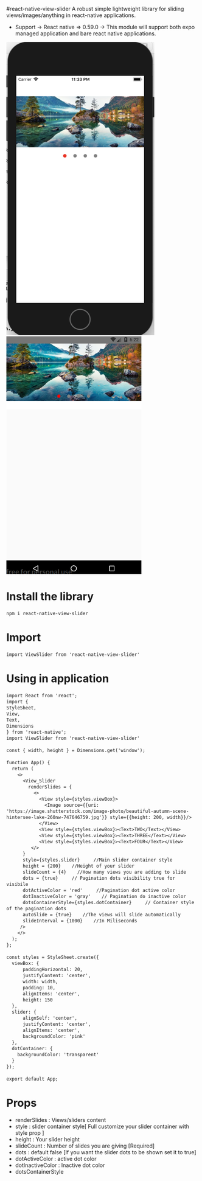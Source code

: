 #react-native-view-slider
A robust simple lightweight library for sliding views/images/anything in react-native applications.

- Support
  -> React native => 0.59.0
  -> This module will support both expo managed application and bare react native applications.


![React-native-view-slider](demo.png) ![React-native-view-slider](demo-android.png)


# Install the library

    npm i react-native-view-slider

# Import

    import ViewSlider from 'react-native-view-slider'

# Using in application

    import React from 'react';
    import {
    StyleSheet,
    View,
    Text,
    Dimensions
    } from 'react-native';
    import ViewSlider from 'react-native-view-slider'

    const { width, height } = Dimensions.get('window');

    function App() {
      return (
        <>
          <View_Slider 
            renderSlides = {
              <>
                <View style={styles.viewBox}>
                  <Image source={{uri: 'https://image.shutterstock.com/image-photo/beautiful-autumn-scene-hintersee-lake-260nw-747646759.jpg'}} style={{height: 200, width}}/>
                </View>
                <View style={styles.viewBox}><Text>TWO</Text></View>
                <View style={styles.viewBox}><Text>THREE</Text></View>
                <View style={styles.viewBox}><Text>FOUR</Text></View>
             </>
          }
          style={styles.slider}     //Main slider container style
          height = {200}    //Height of your slider
          slideCount = {4}    //How many views you are adding to slide
          dots = {true}     // Pagination dots visibility true for visibile 
          dotActiveColor = 'red'     //Pagination dot active color
          dotInactiveColor = 'gray'    // Pagination do inactive color
          dotsContainerStyle={styles.dotContainer}     // Container style of the pagination dots
          autoSlide = {true}    //The views will slide automatically
          slideInterval = {1000}    //In Miliseconds
         />
        </>
      );
    };

    const styles = StyleSheet.create({
      viewBox: {
          paddingHorizontal: 20,
          justifyContent: 'center',
          width: width,
          padding: 10,
          alignItems: 'center',
          height: 150
      },
      slider: {
          alignSelf: 'center',
          justifyContent: 'center',
          alignItems: 'center',
          backgroundColor: 'pink'
      },
      dotContainer: {
        backgroundColor: 'transparent'
      }
    });

    export default App;


# Props

* renderSlides : Views/sliders content 
* style : slider container style[ Full customize your slider container with style prop ]
* height : Your slider height
* slideCount : Number of slides you are giving [Required]
* dots : default false [If you want the slider dots to be shown set it to true]
* dotActiveColor : active dot color
* dotInactiveColor : Inactive dot color 
* dotsContainerStyle